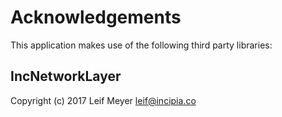 # Acknowledgements
This application makes use of the following third party libraries:

## IncNetworkLayer

Copyright (c) 2017 Leif Meyer <leif@incipia.co>
